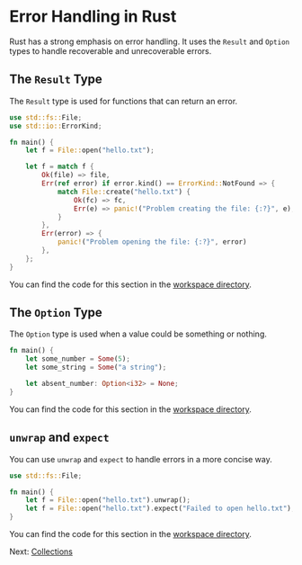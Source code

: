 # Error Handling in Rust

Rust has a strong emphasis on error handling. It uses the `Result` and `Option` types to handle recoverable and unrecoverable errors.

## The `Result` Type

The `Result` type is used for functions that can return an error.

```rust
use std::fs::File;
use std::io::ErrorKind;

fn main() {
    let f = File::open("hello.txt");

    let f = match f {
        Ok(file) => file,
        Err(ref error) if error.kind() == ErrorKind::NotFound => {
            match File::create("hello.txt") {
                Ok(fc) => fc,
                Err(e) => panic!("Problem creating the file: {:?}", e),
            }
        },
        Err(error) => {
            panic!("Problem opening the file: {:?}", error)
        },
    };
}
```

You can find the code for this section in the [workspace directory](workspace/result_type.rs).

## The `Option` Type

The `Option` type is used when a value could be something or nothing.

```rust
fn main() {
    let some_number = Some(5);
    let some_string = Some("a string");

    let absent_number: Option<i32> = None;
}
```

You can find the code for this section in the [workspace directory](workspace/option_type.rs).

## `unwrap` and `expect`

You can use `unwrap` and `expect` to handle errors in a more concise way.

```rust
use std::fs::File;

fn main() {
    let f = File::open("hello.txt").unwrap();
    let f = File::open("hello.txt").expect("Failed to open hello.txt");
}
```

You can find the code for this section in the [workspace directory](workspace/unwrap_and_expect.rs).

Next: [Collections](../06-Collections/README.md)
